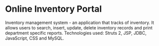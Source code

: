 # Online Inventory Portal
Inventory management system - an application that tracks of inventory. It allows users to search, insert, update, delete inventory records and print department specific reports. Technologies used: Struts 2, JSP, JDBC, JavaScript, CSS and MySQL.
